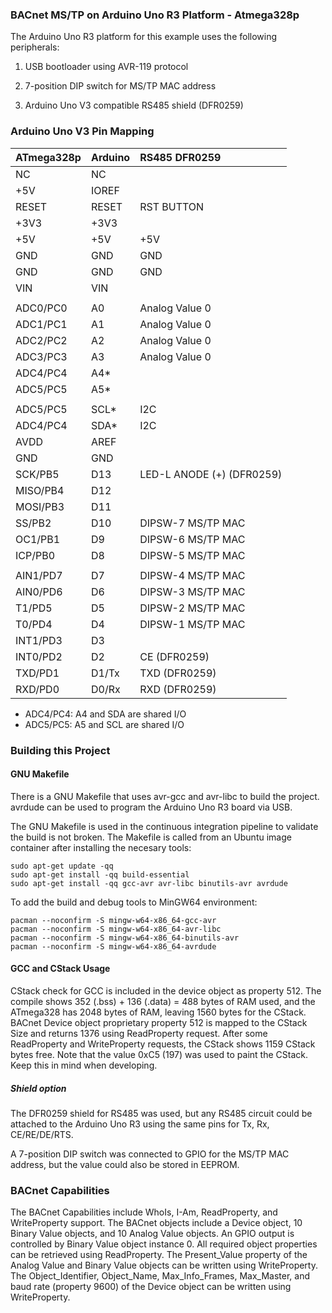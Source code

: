 ### BACnet MS/TP on Arduino Uno R3 Platform - Atmega328p

The Arduino Uno R3 platform for this example uses the following peripherals:

1) USB bootloader using AVR-119 protocol

2) 7-position DIP switch for MS/TP MAC address

3) Arduino Uno V3 compatible RS485 shield (DFR0259)

### Arduino Uno V3 Pin Mapping

| ATmega328p  | Arduino     | RS485 DFR0259
|:------------|:------------|:------------
| NC          | NC          |
| +5V         | IOREF       |
| RESET       | RESET       | RST BUTTON
| +3V3        | +3V3        |
| +5V         | +5V         | +5V
| GND         | GND         | GND
| GND         | GND         | GND
| VIN         | VIN         |
|             |             |
| ADC0/PC0    | A0          | Analog Value 0
| ADC1/PC1    | A1          | Analog Value 0
| ADC2/PC2    | A2          | Analog Value 0
| ADC3/PC3    | A3          | Analog Value 0
| ADC4/PC4    | A4*         |
| ADC5/PC5    | A5*         |
|             |             |
| ADC5/PC5    | SCL*        | I2C
| ADC4/PC4    | SDA*        | I2C
| AVDD        | AREF        |
| GND         | GND         |
| SCK/PB5     | D13         | LED-L ANODE (+) (DFR0259)
| MISO/PB4    | D12         |
| MOSI/PB3    | D11         |
| SS/PB2      | D10         | DIPSW-7 MS/TP MAC
| OC1/PB1     | D9          | DIPSW-6 MS/TP MAC
| ICP/PB0     | D8          | DIPSW-5 MS/TP MAC
|             |             |
| AIN1/PD7    | D7          | DIPSW-4 MS/TP MAC
| AIN0/PD6    | D6          | DIPSW-3 MS/TP MAC
| T1/PD5      | D5          | DIPSW-2 MS/TP MAC
| T0/PD4      | D4          | DIPSW-1 MS/TP MAC
| INT1/PD3    | D3          |
| INT0/PD2    | D2          | CE (DFR0259)
| TXD/PD1     | D1/Tx       | TXD (DFR0259)
| RXD/PD0     | D0/Rx       | RXD (DFR0259)

* ADC4/PC4: A4 and SDA are shared I/O
* ADC5/PC5: A5 and SCL are shared I/O

### Building this Project

#### GNU Makefile

There is a GNU Makefile that uses avr-gcc and avr-libc to build the project.
avrdude can be used to program the Arduino Uno R3 board via USB.

The GNU Makefile is used in the continuous integration pipeline to validate
the build is not broken.  The Makefile is called from an Ubuntu image
container after installing the necesary tools:

    sudo apt-get update -qq
    sudo apt-get install -qq build-essential
    sudo apt-get install -qq gcc-avr avr-libc binutils-avr avrdude

To add the build and debug tools to MinGW64 environment:

    pacman --noconfirm -S mingw-w64-x86_64-gcc-avr
    pacman --noconfirm -S mingw-w64-x86_64-avr-libc
    pacman --noconfirm -S mingw-w64-x86_64-binutils-avr
    pacman --noconfirm -S mingw-w64-x86_64-avrdude

#### GCC and CStack Usage

CStack check for GCC is included in the device object as property 512.
The compile shows 352 (.bss) + 136 (.data) = 488 bytes of RAM used, and
the ATmega328 has 2048 bytes of RAM, leaving 1560 bytes for the CStack.
BACnet Device object proprietary property 512 is mapped to the CStack Size
and returns 1376 using ReadProperty request.  After some ReadProperty and
WriteProperty requests, the CStack shows 1159 CStack bytes free.
Note that the value 0xC5 (197) was used to paint the CStack.
Keep this in mind when developing.

##### Shield option

The DFR0259 shield for RS485 was used, but any RS485 circuit could be
attached to the Arduino Uno R3 using the same pins for Tx, Rx, CE/RE/DE/RTS.

A 7-position DIP switch was connected to GPIO for the MS/TP MAC address,
but the value could also be stored in EEPROM.

### BACnet Capabilities

The BACnet Capabilities include WhoIs, I-Am, ReadProperty, and
WriteProperty support.  The BACnet objects include a Device object,
10 Binary Value objects, and 10 Analog Value objects.  An GPIO output
is controlled by Binary Value object instance 0.  All required object
properties can be retrieved using ReadProperty.  The Present_Value
property of the Analog Value and Binary Value objects can be
written using WriteProperty.  The Object_Identifier, Object_Name,
Max_Info_Frames, Max_Master, and baud rate (property 9600) of the
Device object can be written using WriteProperty.
